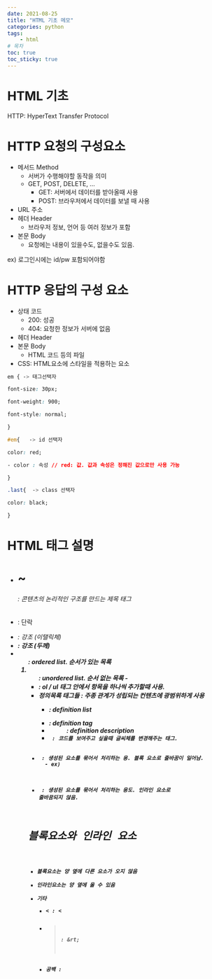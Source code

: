 ```yaml
---
date: 2021-08-25
title: "HTML 기초 메모"
categories: python
tags:
    - html
# 목차
toc: true
toc_sticky: true
---
```

# HTML 기초

HTTP: HyperText Transfer Protocol

# HTTP 요청의 구성요소

- 메서드 Method
    - 서버가 수행해야할 동작을 의미
    - GET, POST, DELETE, …
        - GET: 서버에서 데이터를 받아올때 사용
        - POST: 브라우저에서 데이터를 보낼 때 사용
- URL 주소
- 헤더 Header
    - 브라우저 정보, 언어 등 여러 정보가 포함
- 본문 Body
    - 요청에는 내용이 있을수도, 없을수도 있음.

ex) 로그인시에는 id/pw 포함되어야함

# HTTP 응답의 구성 요소

- 상태 코드
    - 200: 성공
    - 404: 요청한 정보가 서버에 없음
- 헤더 Header
- 본문 Body
    - HTML 코드 등의 파일
- CSS: HTML요소에 스타일을 적용하는 요소

```css
em { -> 태그선택자

font-size: 30px;

font-weight: 900;

font-style: normal;

}

#em{   -> id 선택자

color: red;

- color : 속성 // red: 값. 값과 속성은 정해진 값으로만 사용 가능

}

.last{  -> class 선택자

color: black;

}
```

# HTML 태그 설명

- <h1> ~ <h6> : 콘텐츠의 논리적인 구조를 만드는 제목 태그
- <p> : 단락
- <em> : 강조 (이탤릭체)
- <strong> : 강조 (두께)
- <ol> : ordered list. 순서가 있는 목록
- <ul> : unordered list. 순서 없는 목록
    - <li> : ol / ul 태그 안에서 항목을 하나씩 추가할때 사용.
- 정의목록 태그들 : 주종 관계가 성립되는 컨텐츠에 광범위하게 사용
    - <dl> : definition list
    - <dt> : definition tag
    - <dd> : definition description
    - <code> : 코드를 보여주고 싶을때 글씨체를 변경해주는 태그.
- <div> : 생성된 요소를 묶어서 처리하는 용. 블록 요소로 줄바꿈이 일어남.
    - ex) <div class=”container”> </div>
- <span> : 생성된 요소를 묶어서 처리하는 용도. 인라인 요소로 줄바꿈되지 않음.

# 블록요소와 인라인 요소

- 블록요소는 양 옆에 다른 요소가 오지 않음
- 인라인요소는 양 옆에 올 수 있음
- 기타
    - < : &lt;
    - > : &rt;
    - 공백 : &nbsp;

